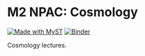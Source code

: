# M2 NPAC: Cosmology

[![Made with MyST](https://img.shields.io/badge/made%20with-myst-orange)](https://myst.tools)
[![Binder](https://mybinder.org/badge_logo.svg)](https://mybinder.org/v2/gh/jeremyneveu/m2-npac-cosmology-binder/HEAD)

Cosmology lectures.
